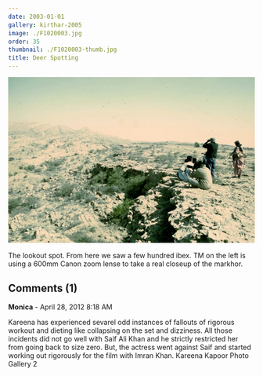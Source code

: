 ```yaml
---
date: 2003-01-01
gallery: kirthar-2005
image: ./F1020003.jpg
order: 35
thumbnail: ./F1020003-thumb.jpg
title: Deer Spotting
---
```


![Deer Spotting](./F1020003.jpg)

The lookout spot. From here we saw a few hundred ibex. TM on the left is using a 600mm Canon zoom lense to take a real closeup of the markhor.

<div id="comments">

## Comments (1)

<div id="comment">

**Monica** - April 28, 2012  8:18 AM

Kareena has experienced sevarel odd instances of fallouts of rigorous workout and dieting like collapsing on the set and dizziness. All those incidents did not go well with Saif Ali Khan and he strictly restricted her from going back to size zero. But, the actress went against Saif and started working out rigorously for the film with Imran Khan. Kareena Kapoor Photo Gallery 2

</div>

</div>